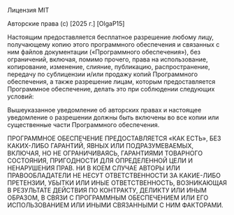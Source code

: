 Лицензия MIT

Авторские права (c) [2025 г.] [OlgaP15]

 Настоящим предоставляется бесплатное разрешение любому лицу, получающему копию
этого программного обеспечения и связанных с ним файлов документации («Программного обеспечения»),
без ограничений, включая, помимо прочего, права на использование, копирование, изменение, слияние, публикацию, распространение, передачу по сублицензии и/или продажу
копий Программного обеспечения, а также разрешение лицам, которым предоставляется Программное обеспечение,
делать это при соблюдении следующих условий:

Вышеуказанное уведомление об авторских правах и настоящее уведомление о разрешении должны быть включены во все
копии или существенные части Программного обеспечения.

ПРОГРАММНОЕ ОБЕСПЕЧЕНИЕ ПРЕДОСТАВЛЯЕТСЯ «КАК ЕСТЬ», БЕЗ КАКИХ-ЛИБО ГАРАНТИЙ, ЯВНЫХ ИЛИ ПОДРАЗУМЕВАЕМЫХ, ВКЛЮЧАЯ, НО НЕ ОГРАНИЧИВАЯСЬ, ГАРАНТИЯМИ ТОВАРНОГО СОСТОЯНИЯ,
ПРИГОДНОСТИ ДЛЯ ОПРЕДЕЛЕННОЙ ЦЕЛИ И НЕНАРУШЕНИЯ ПРАВ. НИ В КОЕМ СЛУЧАЕ АВТОРЫ ИЛИ ПРАВООБЛАДАТЕЛИ НЕ НЕСУТ ОТВЕТСТВЕННОСТИ ЗА КАКИЕ-ЛИБО ПРЕТЕНЗИИ, УБЫТКИ ИЛИ ИНЫЕ
ОТВЕТСТВЕННОСТЬ, ВОЗНИКАЮЩАЯ В РЕЗУЛЬТАТЕ ДЕЙСТВИЯ ПО КОНТРАКТУ, ДЕЛИКТУ ИЛИ ИНЫМ ОБРАЗОМ, В СВЯЗИ С ПРОГРАММНЫМ ОБЕСПЕЧЕНИЕМ ИЛИ ЕГО ИСПОЛЬЗОВАНИЕМ ИЛИ ИНЫМИ СВЯЗАННЫМИ С НИМ
ФАКТОРАМИ.
